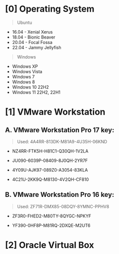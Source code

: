 # [0] Operating System

> Ubuntu

- 16.04 - Xenial Xerus 
- 18.04 - Bionic Beaver
- 20.04 - Focal Fossa
- 22.04 - Jammy Jellyfish

> Windows

- Windows XP
- Windows Vista
- Windows 7
- Windows 8
- Windows 10 22H2
- Windows 11 22H2, 22H1

# [1] VMware Workstation

## A. VMware Workstation Pro 17 key:

>Used: 4A4RR-813DK-M81A9-4U35H-06KND

- NZ4RR-FTK5H-H81C1-Q30QH-1V2LA

- JU090-6039P-08409-8J0QH-2YR7F

- 4Y09U-AJK97-089Z0-A3054-83KLA

- 4C21U-2KK9Q-M8130-4V2QH-CF810


## B. VMware Workstation Pro 16 key:

>Used: ZF71R-DMX85-08DQY-8YMNC-PPHV8

- ZF3R0-FHED2-M80TY-8QYGC-NPKYF

- YF390-0HF8P-M81RQ-2DXQE-M2UT6

# [2] Oracle Virtual Box


